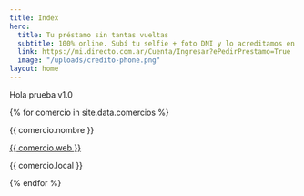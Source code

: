 ```yaml
---
title: Index
hero:
  title: Tu préstamo sin tantas vueltas
  subtitle: 100% online. Subí tu selfie + foto DNI y lo acreditamos en tu cuenta
  link: https://mi.directo.com.ar/Cuenta/Ingresar?ePedirPrestamo=True
  image: "/uploads/credito-phone.png"
layout: home
---
```


Hola prueba v1.0

<div>
    {% for comercio in site.data.comercios %}
    <div class="{{ comercio.categoria }}">
        <p> {{ comercio.nombre }} </p>
        <a href="{{ comercio.web }}">
          {{ comercio.web }}
        </a>
        <p> {{ comercio.local }}</p>
</div>
    {% endfor %}
    </div>
